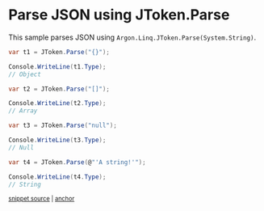 # Parse JSON using JToken.Parse

This sample parses JSON using `Argon.Linq.JToken.Parse(System.String)`.

<!-- snippet: ParseJsonAny -->
<a id='snippet-parsejsonany'></a>
```cs
var t1 = JToken.Parse("{}");

Console.WriteLine(t1.Type);
// Object

var t2 = JToken.Parse("[]");

Console.WriteLine(t2.Type);
// Array

var t3 = JToken.Parse("null");

Console.WriteLine(t3.Type);
// Null

var t4 = JToken.Parse(@"'A string!'");

Console.WriteLine(t4.Type);
// String
```
<sup><a href='/src/Tests/Documentation/Samples/Linq/ParseJsonAny.cs#L12-L34' title='Snippet source file'>snippet source</a> | <a href='#snippet-parsejsonany' title='Start of snippet'>anchor</a></sup>
<!-- endSnippet -->
